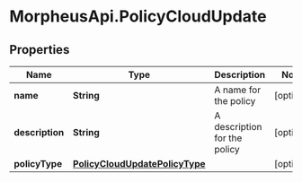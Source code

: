 # MorpheusApi.PolicyCloudUpdate

## Properties

Name | Type | Description | Notes
------------ | ------------- | ------------- | -------------
**name** | **String** | A name for the policy | [optional] 
**description** | **String** | A description for the policy | [optional] 
**policyType** | [**PolicyCloudUpdatePolicyType**](PolicyCloudUpdatePolicyType.md) |  | [optional] 


